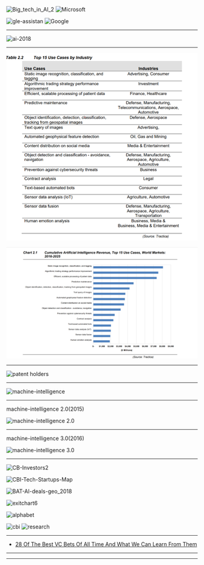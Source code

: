 

![Big_tech_in_AI_2](https://s3.amazonaws.com/cbi-research-portal-uploads/2018/03/02151809/Big_tech_in_AI_2-884x1024.png)
![Microsoft](https://s3.amazonaws.com/cbi-research-portal-uploads/2018/03/19112631/Microsoft-Google-in-AI-1024x627.png)

![gle-assistan](https://s3.amazonaws.com/cbi-research-portal-uploads/2018/05/09154937/Google-assistant-et.png)
![Google](https://s3.amazonaws.com/cbi-research-portal-uploads/2018/03/15130102/Google-Mentions-of-Voice-1024x595.png)

-----------

![ai-2018](https://fortunedotcom.files.wordpress.com/2018/01/ai.png)


-----------

![uc](https://github.com/ci-ai/fundamentals/blob/master/use-cases/uc.PNG)

![uc_r](https://github.com/ci-ai/fundamentals/blob/master/use-cases/uc_revenue.PNG)

---------------

![patent holders](https://cbi-blog.s3.amazonaws.com/blog/wp-content/uploads/2017/04/AI_patents_startups.png)

---------------------

![machine-intelligence](https://s3.amazonaws.com/cbi-research-portal-uploads/2018/02/27121525/AI_MA_race_feb2018.png)

--------------
machine-intelligence 2.0(2015)

![machine-intelligence 2.0](https://www.techemergence.com/wp-content/uploads/2016/07/Screen-Shot-2016-07-21-at-5.24.54-PM.png)

-------------------
machine-intelligence 3.0(2016)

![machine-intelligence 3.0](https://www.techemergence.com/wp-content/uploads/2016/07/artificial-intelligence-industry-an-overview-by-segment-2.jpg)


---------------

![CB-Investors2](https://www.techemergence.com/wp-content/uploads/2016/07/CB-Investors2.png)

![CBI-Tech-Startups-Map](https://s3.amazonaws.com/cbi-research-portal-uploads/2018/01/19170900/CBI-Tech-Startups-Map.jpg)

![BAT-AI-deals-geo_2018](https://s3.amazonaws.com/cbi-research-portal-uploads/2018/04/25154530/BAT-AI-deals-geo_2018-04.png)

![exitchart6](https://s3.amazonaws.com/cbi-research-portal-uploads/2018/05/10184136/exitchart6-1024x768.jpg)

![alphabet](https://s3.amazonaws.com/cbi-research-portal-uploads/2018/03/20143604/alphabet-structure.png)

![cbi](https://s3.amazonaws.com/cbi-research-portal-uploads/2018/03/13120644/RnD.png)
![research](https://s3.amazonaws.com/cbi-research-portal-uploads/2018/03/15191614/robots3.png)


--------------

* [28 Of The Best VC Bets Of All Time And What We Can Learn From Them](https://www.cbinsights.com/research/best-venture-capital-investments/?utm_source=medium&utm_medium=referral&utm_term=syndication)



--------------



-----------



